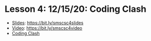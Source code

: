 # Lesson 4: 12/15/20: Coding Clash
* [Slides](https://bit.ly/smscsc4slides): https://bit.ly/smscsc4slides  
* [Video](https://bit.ly/smscsc4video):  https://bit.ly/smscsc4video
* [Coding Clash](https://www.codingame.com/)
